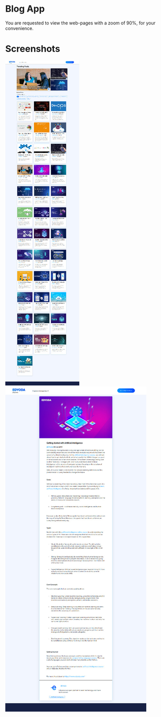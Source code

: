 # Blog App

You are requested to view the web-pages with a zoom of 90%, for your convenience.

# Screenshots
![List view](https://github.com/espisato/HTML-CSS-Assignment-1/blob/master/Screenshot-ListView.jpeg)
![Detail view](https://github.com/espisato/HTML-CSS-Assignment-1/blob/master/Screenshot-DetailView.jpeg)
